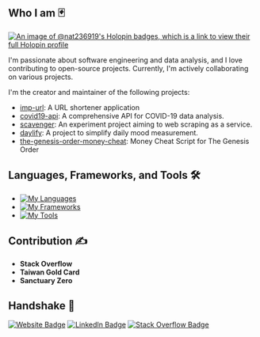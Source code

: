 ## Who I am 🃏

[![An image of @nat236919's Holopin badges, which is a link to view their full Holopin profile](https://holopin.me/nat236919)](https://holopin.io/@nat236919)

I'm passionate about software engineering and data analysis, and I love contributing to open-source projects. Currently, I'm actively collaborating on various projects.

I'm the creator and maintainer of the following projects:

- [imp-url](https://impurl.cc/): A URL shortener application
- [covid19-api](https://nat236919.github.io/covid19-api/): A comprehensive API for COVID-19 data analysis.
- [scavenger](https://scavenger-project.azurewebsites.net/): An experiment project aiming to web scraping as a service.
- [daylify](https://daylify.nuttaphat.com/): A project to simplify daily mood measurement.
- [the-genesis-order-money-cheat](https://github.com/nat236919/the-genesis-order-money-cheat): Money Cheat Script for The Genesis Order

## Languages, Frameworks, and Tools 🛠️

- [![My Languages](https://skillicons.dev/icons?i=python,js,ts,html,css,scss,php)](https://skillicons.dev)
- [![My Frameworks](https://skillicons.dev/icons?i=fastapi,flask,django,vue,nuxt,laravel)](https://skillicons.dev)
- [![My Tools](https://skillicons.dev/icons?i=azure,docker,mongodb,mysql,git,bitbucket,github,redis)](https://skillicons.dev)

## Contribution ✍️

- **Stack Overflow**
- **Taiwan Gold Card**
- **Sanctuary Zero**

## Handshake 🤝

[![Website Badge](https://img.shields.io/website?down_message=offline&label=nuttaphat.com&style=flat-square&up_message=online&url=https://nuttaphat.com/)](https://nuttaphat.com/)
[![LinkedIn Badge](https://img.shields.io/badge/-LinkedIn-blue?style=flat-square&logo=Linkedin&logoColor=white&link=https://www.linkedin.com/in/arunoprayoch-nuttaphat/)](https://www.linkedin.com/in/arunoprayoch-nuttaphat/)
[![Stack Overflow Badge](https://img.shields.io/badge/-StackOverflow-orange?style=flat-square&logo=stackoverflow&logoColor=white&link=https://stackoverflow.com/users/6926444/n-arunoprayoch)](https://stackoverflow.com/users/6926444/n-arunoprayoch)
